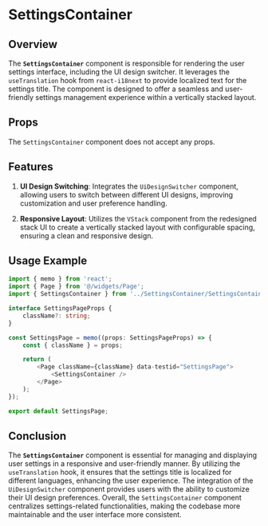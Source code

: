 # SettingsContainer

## Overview
The **`SettingsContainer`** component is responsible for rendering the user settings interface, including the UI design switcher. 
It leverages the `useTranslation` hook from `react-i18next` to provide localized text for the settings title. 
The component is designed to offer a seamless and user-friendly settings management experience within a vertically stacked layout.

## Props
The `SettingsContainer` component does not accept any props.

## Features
1. **UI Design Switching**: Integrates the `UiDesignSwitcher` component, allowing users to switch between different UI designs, improving customization and user preference handling.

2. **Responsive Layout**: Utilizes the `VStack` component from the redesigned stack UI to create a vertically stacked layout with configurable spacing, ensuring a clean and responsive design.

## Usage Example
```typescript jsx
import { memo } from 'react';
import { Page } from '@/widgets/Page';
import { SettingsContainer } from '../SettingsContainer/SettingsContainer';

interface SettingsPageProps {
    className?: string;
}

const SettingsPage = memo((props: SettingsPageProps) => {
    const { className } = props;

    return (
        <Page className={className} data-testid="SettingsPage">
            <SettingsContainer />
        </Page>
    );
});

export default SettingsPage;
```

## Conclusion
The **`SettingsContainer`**  component is essential for managing and displaying user settings in a responsive and user-friendly manner. 
By utilizing the `useTranslation` hook, it ensures that the settings title is localized for different languages, enhancing the user experience. 
The integration of the `UiDesignSwitcher` component provides users with the ability to customize their UI design preferences. 
Overall, the `SettingsContainer` component centralizes settings-related functionalities, making the codebase more maintainable and the user interface more consistent.

